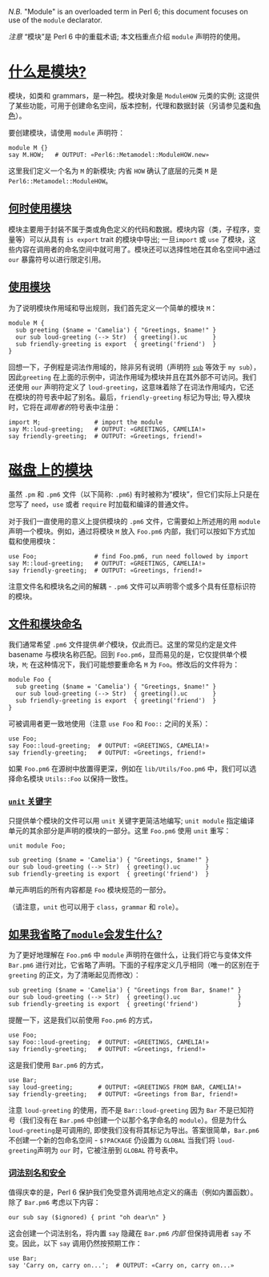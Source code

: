 *N.B.* "Module" is an overloaded term in Perl 6; this document focuses on use of the `module` declarator.

*注意* “模块”是 Perl 6 中的重载术语; 本文档重点介绍 `module` 声明符的使用。

# [什么是模块?](https://docs.perl6.org/language/module-packages#___top)

模块，如类和 grammars，是一种[包](https://docs.perl6.org/language/packages)。模块对象是 `ModuleHOW` 元类的实例; 这提供了某些功能，可用于创建命名空间，版本控制，代理和数据封装（另请参见[类](https://docs.perl6.org/syntax/class)和[角色](https://docs.perl6.org/syntax/role)）。

要创建模块，请使用 `module` 声明符：

```perl6
module M {}
say M.HOW;   # OUTPUT: «Perl6::Metamodel::ModuleHOW.new» 
```

这里我们定义一个名为 `M` 的新模块; 内省 `HOW` 确认了底层的元类 `M` 是 `Perl6::Metamodel::ModuleHOW`。

## [何时使用模块](https://docs.perl6.org/language/module-packages#___top)

模块主要用于封装不属于类或角色定义的代码和数据。模块内容（类，子程序，变量等）可以从具有 `is export` trait 的模块中导出; 一旦`import` 或 `use` 了模块，这些内容在调用者的命名空间中就可用了。模块还可以选择性地在其命名空间中通过 `our` 暴露符号以进行限定引用。

## [使用模块](https://docs.perl6.org/language/module-packages#___top)

为了说明模块作用域和导出规则，我们首先定义一个简单的模块 `M`：

```perl6
module M {
  sub greeting ($name = 'Camelia') { "Greetings, $name!" }
  our sub loud-greeting (--> Str)  { greeting().uc       }
  sub friendly-greeting is export  { greeting('friend')  }
}
```

回想一下，子例程是词法作用域的，除非另有说明（声明符 [`sub`](https://docs.perl6.org/syntax/sub) 等效于 `my sub`），因此`greeting` 在上面的示例中，词法作用域为模块并且在其外部不可访问。我们还使用 `our` 声明符定义了 `loud-greeting`，这意味着除了在词法作用域内，它还在模块的符号表中起了别名。最后，`friendly-greeting` 标记为导出; 导入模块时，它将在*调用者的*符号表中注册：

```perl6
import M;               # import the module 
say M::loud-greeting;   # OUTPUT: «GREETINGS, CAMELIA!» 
say friendly-greeting;  # OUTPUT: «Greetings, friend!» 
```

# [磁盘上的模块](https://docs.perl6.org/language/module-packages#___top)

虽然 `.pm` 和 `.pm6` 文件（以下简称: `.pm6`) 有时被称为“模块”，但它们实际上只是在您写了 `need`，`use` 或者 `require` 时加载和编译的普通文件。

对于我们一直使用的意义上提供模块的 `.pm6`  文件，它需要如上所述用的用 `module` 声明一个模块。例如，通过将模块 `M` 放入 `Foo.pm6` 内部，我们可以按如下方式加载和使用模块：

```perl6
use Foo;                # find Foo.pm6, run need followed by import 
say M::loud-greeting;   # OUTPUT: «GREETINGS, CAMELIA!» 
say friendly-greeting;  # OUTPUT: «Greetings, friend!» 
```

注意文件名和模块名之间的解耦 - `.pm6` 文件可以声明零个或多个具有任意标识符的模块。

## [文件和模块命名](https://docs.perl6.org/language/module-packages#___top)

我们通常希望 `.pm6` 文件提供*单个*模块，仅此而已。这里的常见约定是文件 basename 与模块名称匹配。回到 `Foo.pm6`，显而易见的是，它仅提供单个模块，`M`; 在这种情况下，我们可能想要重命名 `M` 为 `Foo`。修改后的文件将为：

```perl6
module Foo {
  sub greeting ($name = 'Camelia') { "Greetings, $name!" }
  our sub loud-greeting (--> Str)  { greeting().uc       }
  sub friendly-greeting is export  { greeting('friend')  }
}
```

可被调用者更一致地使用（注意 `use Foo` 和 `Foo::` 之间的关系）：

```perl6
use Foo;
say Foo::loud-greeting;  # OUTPUT: «GREETINGS, CAMELIA!» 
say friendly-greeting;   # OUTPUT: «Greetings, friend!» 
```

如果 `Foo.pm6` 在源树中放置得更深，例如在 `lib/Utils/Foo.pm6` 中，我们可以选择命名模块 `Utils::Foo` 以保持一致性。

### [`unit` 关键字](https://docs.perl6.org/language/module-packages#___top)

只提供单个模块的文件可以用 `unit` 关键字更简洁地编写; `unit module` 指定编译单元的其余部分是声明的模块的一部分。这里 `Foo.pm6` 使用 `unit` 重写：

```perl6
unit module Foo;
 
sub greeting ($name = 'Camelia') { "Greetings, $name!" }
our sub loud-greeting (--> Str)  { greeting().uc       }
sub friendly-greeting is export  { greeting('friend')  }
```

单元声明后的所有内容都是 `Foo` 模块规范的一部分。

（请注意，`unit` 也可以用于 `class`，`grammar` 和 `role`）。

## [如果我省略了`module`会发生什么?](https://docs.perl6.org/language/module-packages#___top)

为了更好地理解在 `Foo.pm6` 中 `module` 声明符在做什么，让我们将它与变体文件 `Bar.pm6` 进行对比，它省略了声明。下面的子程序定义几乎相同（唯一的区别在于 `greeting` 的正文，为了清晰起见而修改）：

```perl6
sub greeting ($name = 'Camelia') { "Greetings from Bar, $name!" }
our sub loud-greeting (--> Str)  { greeting().uc                }
sub friendly-greeting is export  { greeting('friend')           }
```

提醒一下，这是我们以前使用 `Foo.pm6` 的方式，

```perl6
use Foo;
say Foo::loud-greeting;  # OUTPUT: «GREETINGS, CAMELIA!» 
say friendly-greeting;   # OUTPUT: «Greetings, friend!» 
```

这是我们使用 `Bar.pm6` 的方式，

```perl6
use Bar;
say loud-greeting;       # OUTPUT: «GREETINGS FROM BAR, CAMELIA!» 
say friendly-greeting;   # OUTPUT: «Greetings from Bar, friend!» 
```

注意 `loud-greeting` 的使用，而不是 `Bar::loud-greeting` 因为 `Bar` 不是已知符号（我们没有在 `Bar.pm6` 中创建一个以那个名字命名的 `module`）。但是为什么 `loud-greeting`是可调用的, 即使我们没有将其标记为导出。答案很简单，`Bar.pm6` 不创建一个新的包命名空间 - `$?PACKAGE` 仍设置为 `GLOBAL` 当我们将 `loud-greeting`声明为 `our` 时，它被注册到 `GLOBAL` 符号表中。

### [词法别名和安全](https://docs.perl6.org/language/module-packages#___top)

值得庆幸的是，Perl 6 保护我们免受意外调用地点定义的痛击（例如内置函数）。除了 `Bar.pm6` 考虑以下内容：

```perl6
our sub say ($ignored) { print "oh dear\n" }
```

这会创建一个词法别名，将内置 `say` 隐藏在 `Bar.pm6` *内部* 但保持调用者 `say` 不变。因此，以下 `say` 调用仍然按预期工作：

```perl6
use Bar;
say 'Carry on, carry on...';  # OUTPUT: «Carry on, carry on...» 
```